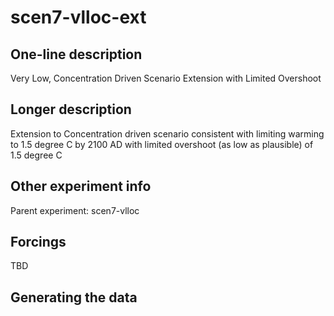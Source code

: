 <!--- This file contains a number of sections -->
<!--- They are bounded by comments like this -->
<!--- Do not edit these sections by hand -->
<!--- Start title -->
# scen7-vlloc-ext
<!--- End title -->

## One-line description

<!--- Start one-line-description -->
Very Low, Concentration Driven Scenario Extension with Limited Overshoot
<!--- End one-line-description -->

## Longer description

<!--- Start longer-description -->
Extension to Concentration driven scenario consistent with limiting warming to 1.5 degree C by 2100 AD with limited overshoot (as low as plausible) of 1.5 degree C
<!--- End longer-description -->

## Other experiment info

<!--- Start other-experiment-info -->
Parent experiment: scen7-vlloc
<!--- End other-experiment-info -->

## Forcings

<!--- Start forcings -->
TBD
<!--- End forcings -->

## Generating the data

<!--- TODO: auto-generate this -->
